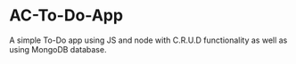 # AC-To-Do-App
A simple To-Do app using JS and node with C.R.U.D functionality as well as using MongoDB database.
